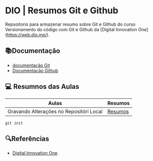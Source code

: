 # DIO | Resumos Git e Github


Repsoitorio para armazenar resumo sobre Git e Github do curso Versionamento do código com Git e Github da [Digital Innovation One] (https://web.dio.me/).

## 📚Documentação
- [documentação Git](https://git-scm.com/doc)
- [Documentação Github](https://docs.github.com/)
## 💻 Resumnos das Aulas
| Aulas | Resumos |
|------|----------|
| Gravando Alterações no Repositóri Local | [Resumos]()

```
git init
``` 
## 🔍Referências
- [Digital Innovation One]().